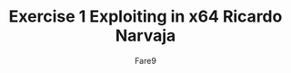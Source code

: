 ---
title: "Exercise 1 Exploiting in x64 Ricardo Narvaja"
author: "Fare9"
link: https://github.com/Fare9/RicardoNarvaja-Ejercicios1/blob/master/ConsoleApplication1%20pass%20a/ConsoleApplication1_explotation.pdf
description: "First exercise in x64 of Ricardo Narvaja with ASLR and DEP"
categories: projects
---